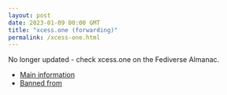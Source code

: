 ```yaml
---
layout: post
date: 2023-01-09 00:00 GMT
title: "xcess.one (forwarding)"
permalink: /xcess-one.html
---
```


No longer updated - check xcess.one on the Fediverse Almanac.

* [Main information](https://www.fediversealmanac.com/api/v1/instances/xcess.one)
* [Banned from](https://www.fediversealmanac.com/api/v1/instances/xcess.one/banned_from)

